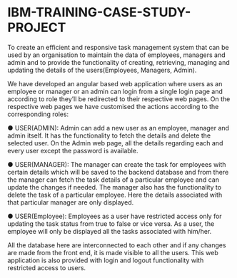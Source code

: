 # IBM-TRAINING-CASE-STUDY-PROJECT

To create an efficient and responsive task management system that can be used by
an organisation to maintain the data of employees, managers and admin and to provide
the functionality of creating, retrieving, managing and updating the details of the
users(Employees, Managers, Admin).


We have developed an angular based web application where users as an employee or
manager or an admin can login from a single login page and according to role they’ll be
redirected to their respective web pages. On the respective web pages we have
customised the actions according to the corresponding roles:


● USER(ADMIN): Admin can add a new user as an employee, manager and admin
itself. It has the functionality to fetch the details and delete the selected user. On
the Admin web page, all the details regarding each and every user except the
password is available.


● USER(MANAGER): The manager can create the task for employees with certain
details which will be saved to the backend database and from there the manager
can fetch the task details of a particular employee and can update the changes if
needed. The manager also has the functionality to delete the task of a particular
employee. Here the details associated with that particular manager are only
displayed.


● USER(Employee): Employees as a user have restricted access only for
updating the task status from true to false or vice versa. As a user, the employee
will only be displayed all the tasks associated with him/her.


All the database here are interconnected to each other and if any changes are made
from the front end, it is made visible to all the users.
This web application is also provided with login and logout functionality with restricted
access to users.
